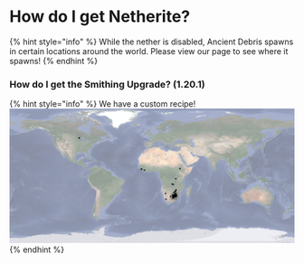 # How do I get Netherite?

{% hint style="info" %}
While the nether is disabled, Ancient Debris spawns in certain locations around the world. Please view our  page to see where it spawns!
{% endhint %}

### How do I get the Smithing Upgrade? (1.20.1)

&#x20;

{% hint style="info" %}
We have a custom recipe!\
![](<.gitbook/assets/image (1).png>)
{% endhint %}
